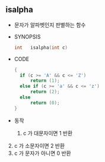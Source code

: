 ## isalpha

- 문자가 알파벳인지 판별하는 함수

- SYNOPSIS

  ```c
  int	isalpha(int c)
  ```

- CODE

  ```c
  {
  	if (c >= 'A' && c <= 'Z')
  		return (1);
  	else if (c >= 'a' && c <= 'z')
  		return (2);
  	else
  		return (0);
  }
  ```
  
- 동작
  1. c 가 대문자이면 1 반환
2. c 가 소문자이면 2 반환
  3. c 가 문자가 아니면 0 반환
